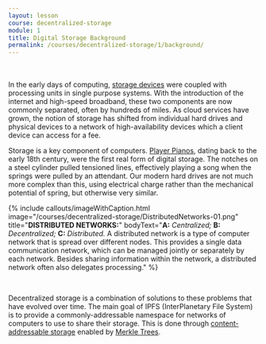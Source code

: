```yaml
---
layout: lesson
course: decentralized-storage
module: 1
title: Digital Storage Background
permalink: /courses/decentralized-storage/1/background/
---
```

<br>
<br>
<span class="openingParagraph">In the early days of computing, <a href="https://en.wikipedia.org/wiki/Data_storage">storage devices</a> were coupled with processing units in single purpose systems. With the introduction of the internet and high-speed broadband, these two components are now commonly separated, often by hundreds of miles. As cloud services have grown, the notion of storage has shifted from individual hard drives and physical devices to a network of high-availability devices which a client device can access for a fee.
</span>

Storage is a key component of computers. <a href="https://en.wikipedia.org/wiki/Player_piano">Player Pianos</a>, dating back to the early 18th century, were the first real form of digital storage. The notches on a steel cylinder pulled tensioned lines, effectively playing a song when the springs were pulled by an attendant. Our modern hard drives are not much more complex than this, using electrical charge rather than the mechanical potential of spring, but otherwise very similar.

{% include callouts/imageWithCaption.html
	image="/courses/decentralized-storage/DistributedNetworks-01.png"
	title="<b>DISTRIBUTED NETWORKS:</b>"
	bodyText="<b>A:</b> <i>Centralized;</i> <b>B:</b> <i>Decentralized;</i> <b>C:</b> <i>Distributed.</i>
  A distributed network is a type of computer network that is spread over different nodes. This provides a single data communication network, which can be managed jointly or separately by each network. Besides sharing information within the network, a distributed network often also delegates processing."
%}

<br>

Decentralized storage is a combination of solutions to these problems that have evolved over time. The main goal of IPFS (InterPlanetary File System) is to provide a commonly-addressable namespace for networks of computers to use to share their storage. This is done through <a href="https://en.wikipedia.org/wiki/Content-addressable_storage">content-addressable storage</a> enabled by <a href="https://en.wikipedia.org/wiki/Merkle_tree">Merkle Trees</a>.
